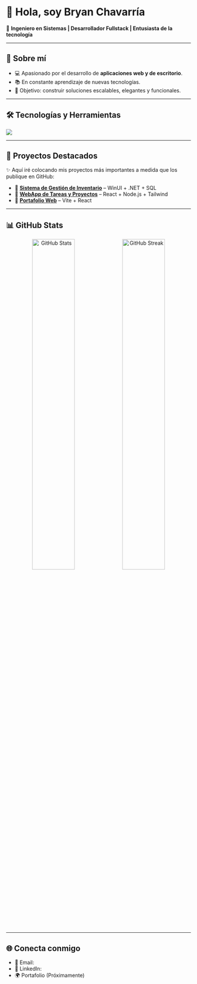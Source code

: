 # 👋 Hola, soy Bryan Chavarría

🎯 **Ingeniero en Sistemas | Desarrollador Fullstack | Entusiasta de la tecnología**

---

## 🚀 Sobre mí
- 💻 Apasionado por el desarrollo de **aplicaciones web y de escritorio**.  
- 📚 En constante aprendizaje de nuevas tecnologías.  
- 🎯 Objetivo: construir soluciones escalables, elegantes y funcionales.  

---

## 🛠️ Tecnologías y Herramientas
<p align="left">
  <img src="https://skillicons.dev/icons?i=html,css,js,react,nodejs,tailwind,git,github,linux,cs,dotnet,mysql,postgres" />
</p>

---

## 📌 Proyectos Destacados
✨ Aquí iré colocando mis proyectos más importantes a medida que los publique en GitHub:

- 🔹 **[Sistema de Gestión de Inventario](#)** – WinUI + .NET + SQL  
- 🔹 **[WebApp de Tareas y Proyectos](#)** – React + Node.js + Tailwind  
- 🔹 **[Portafolio Web](#)** – Vite + React  

---

## 📊 GitHub Stats
<p align="center">
  <img src="https://github-readme-stats.vercel.app/api?username=Bryan-Ch2501&show_icons=true&theme=tokyonight" alt="GitHub Stats" width="48%"/>
  <img src="https://github-readme-streak-stats.herokuapp.com/?user=Bryan-Ch2501&theme=tokyonight" alt="GitHub Streak" width="48%"/>
</p>

---

## 🌐 Conecta conmigo
- 📧 Email:
- 💼 LinkedIn: 
- 🌍 Portafolio (Próximamente)

